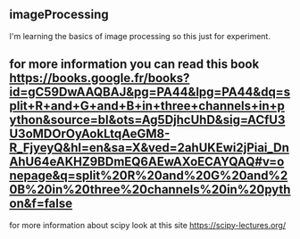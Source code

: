 imageProcessing
----------------------------
I'm learning the basics of image processing so this just for experiment.

for more information you can read this book
https://books.google.fr/books?id=gC59DwAAQBAJ&pg=PA44&lpg=PA44&dq=split+R+and+G+and+B+in+three+channels+in+python&source=bl&ots=Ag5DjhcUhD&sig=ACfU3U3oMDOrOyAokLtqAeGM8-R_FjyeyQ&hl=en&sa=X&ved=2ahUKEwi2jPiai_DnAhU64eAKHZ9BDmEQ6AEwAXoECAYQAQ#v=onepage&q=split%20R%20and%20G%20and%20B%20in%20three%20channels%20in%20python&f=false
--------------------------------------------------------
for more information about scipy look at this site
https://scipy-lectures.org/
